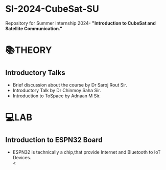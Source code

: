 # SI-2024-CubeSat-SU
Repository for Summer Internship 2024- **"Introduction to CubeSat and Satellite Communication."**
# 📚THEORY
## Introductory Talks
<ul>
  <li>Brief discussion about the course by Dr Saroj Rout Sir.</li>
  <li>Introductory Talk by Dr Chinmoy Saha Sir.</li>
  <li>Introduction to ToSpace by Adnaan M Sir.</li>
</ul>

# 💻LAB 
## Introduction to ESPN32 Board
<ul>
  <li>ESPN32 is technically a chip,that provide Internet and Bluetooth to IoT Devices.</li>
  <
</ul>

